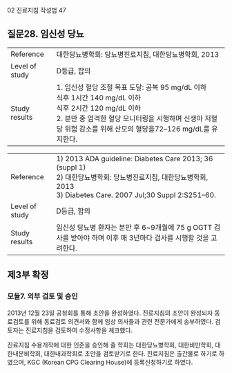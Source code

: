 02 진료지침 작성법
47

## 질문28. 임신성 당뇨

|                     |                                                                                                                                |
| :------------------ | :----------------------------------------------------------------------------------------------------------------------------- |
| Reference           | 대한당뇨병학회: 당뇨병진료지침, 대한당뇨병학회, 2013                                                                         |
| Level of study      | D등급, 합의                                                                                                                    |
| Study results       | 1. 임신성 혈당 조절 목표 도달: 공복 95 mg/dL 이하<br>식후 1시간 140 mg/dL 이하<br>식후 2시간 120 mg/dL 이하<br>2. 분만 중 엄격한 혈당 모니터링을 시행하며 신생아 저혈당 위험 감소를 위해 산모의 혈당을72–126 mg/dL를 유지한다. |

|                     |                                                                                                  |
| :------------------ | :----------------------------------------------------------------------------------------------- |
| Reference           | 1) 2013 ADA guideline: Diabetes Care 2013; 36 (suppl 1)<br>2) 대한당뇨병학회: 당뇨병진료지침, 대한당뇨병학회, 2013<br>3) Diabetes Care. 2007 Jul;30 Suppl 2:S251–60. |
| Level of study      | D등급, 합의                                                                                      |
| Study results       | 임신성 당뇨병 환자는 분만 후 6~9개월에 75 g OGTT 검사를 받아야 하며 이후 매 3년마다 검사를 시행할 것을 고려한다.                   |

## 제3부 확정

### 모듈7. 외부 검토 및 승인

2013년 12월 23일 공청회를 통해 초안을 완성하였다. 진료지침의 초안이 완성되자 동료검토를 위해 동료검토 의견서와 함께 임상 의사들과 관련 전문가에게 송부하였다. 검토자는 진료지침을 검토하여 수정사항을 체크했다.

진료지침 수용개작에 대한 인준을 승인해 줄 학회는 대한당뇨병학회, 대한비만학회, 대한내분비학회, 대한내과학회로 초안을 검토받기로 한다. 진료지침은 출간물로 하기로 하였으며, KGC (Korean CPG Clearing House)에 등록신청하기로 하였다.